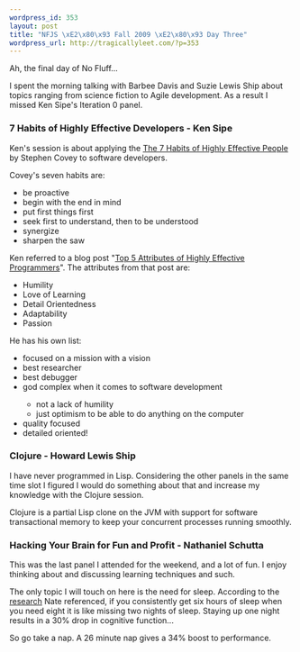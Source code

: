 ```yaml
--- 
wordpress_id: 353
layout: post
title: "NFJS \xE2\x80\x93 Fall 2009 \xE2\x80\x93 Day Three"
wordpress_url: http://tragicallyleet.com/?p=353
---
```

Ah, the final day of No Fluff...

I spent the morning talking with Barbee Davis and Suzie Lewis Ship about topics ranging from science fiction to Agile development. As a result I missed Ken Sipe's Iteration 0 panel.

<h3>7 Habits of Highly Effective Developers - Ken Sipe</h3>

Ken's session is about applying the [The 7 Habits of Highly Effective People](http://www.amazon.com/gp/product/0743269519?ie=UTF8&tag=tragicallyl33-20&linkCode=as2&camp=1789&creative=390957&creativeASIN=0743269519)<img src="http://www.assoc-amazon.com/e/ir?t=tragicallyl33-20&l=as2&o=1&a=0743269519" width="1" height="1" border="0" alt="" style="border:none !important; margin:0px !important;" />
 by Stephen Covey to software developers. 

Covey's seven habits are:
<ul>
<li> be proactive</li>
<li> begin with the end in mind</li>
<li> put first things first</li>
<li> seek first to understand, then to be understood</li>
<li> synergize</li>
<li> sharpen the saw</li>
</ul>

Ken referred to a blog post "[Top 5 Attributes of Highly Effective Programmers](http://www.philosophicalgeek.com/2008/01/20/5-attributes-of-highly-effective-programmers/)". The attributes from that post are:

<ul>
<li> Humility</li>
<li> Love of Learning</li>
<li> Detail Orientedness</li>
<li> Adaptability</li>
<li> Passion</li>
</ul>

He has his own list: 

<ul>
<li> focused on a mission with a vision</li>
<li> best researcher</li>
<li> best debugger</li>
<li> god complex when it comes to software development</li>
	<ul>
	<li> not a lack of humility</li>
	<li> just optimism to be able to do anything on the computer</li>
	</ul>
<li> quality focused</li>
<li> detailed oriented!</li>
</ul>

<h3>Clojure - Howard Lewis Ship</h3>

I have never programmed in Lisp. Considering the other panels in the same time slot I figured I would do something about that and increase my knowledge with the Clojure session.

Clojure is a partial Lisp clone on the JVM with support for software transactional memory to keep your concurrent processes running smoothly.

<h3>Hacking Your Brain for Fun and Profit - Nathaniel Schutta</h3>

This was the last panel I attended for the weekend, and a lot of fun. I enjoy thinking about and discussing learning techniques and such.

The only topic I will touch on here is the need for sleep. According to the [research](http://www.spokane.wsu.edu/ResearchOutreach/Sleep/documents/2003SLP-VanDongen-etal.pdf) Nate referenced, if you consistently get six hours of sleep when you need eight it is like missing two nights of sleep. Staying up one night results in a 30% drop in cognitive function...

So go take a nap. A 26 minute nap gives a 34% boost to performance.
